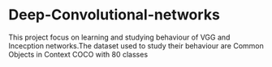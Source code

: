 # Deep-Convolutional-networks
This project focus on learning and studying behaviour of VGG and Incecption networks.The dataset used to study their behaviour are Common Objects in Context COCO with 80 classes
